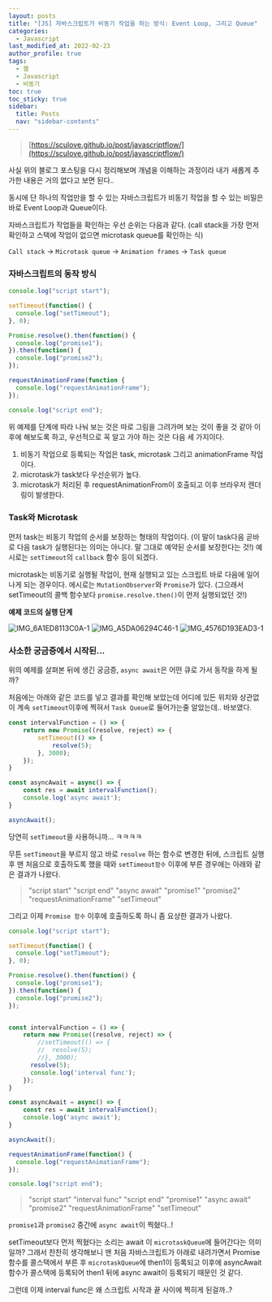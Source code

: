```yaml
---
layout: posts
title: "[JS] 자바스크립트가 비동기 작업을 하는 방식: Event Loop, 그리고 Queue"
categories:
  - Javascript
last_modified_at: 2022-02-23
author_profile: true
tags:
  - 웹
  - Javascript
  - 비동기
toc: true
toc_sticky: true
sidebar:
  title: Posts
  nav: "sidebar-contents"
---
```



> [https://sculove.github.io/post/javascriptflow/](https://sculove.github.io/post/javascriptflow/)


사실 위의 블로그 포스팅을 다시 정리해보며 개념을 이해하는 과정이라 내가 새롭게 추가한 내용은 거의 없다고 보면 된다.. 

동시에 단 하나의 작업만을 할 수 있는 자바스크립트가 비동기 작업을 할 수 있는 비밀은 바로 Event Loop과 Queue이다.

자바스크립트가 작업들을 확인하는 우선 순위는 다음과 같다. (call stack을 가장 먼저 확인하고 스택에 작업이 없으면 microtask queue를 확인하는 식)

`Call stack`  → `Microtask queue` → `Animation frames` → `Task queue` 

### 자바스크립트의 동작 방식

```jsx
console.log("script start");

setTimeout(function() {
  console.log("setTimeout");
}, 0);

Promise.resolve().then(function() {
  console.log("promise1");
}).then(function() {
  console.log("promise2");
});

requestAnimationFrame(function {  
  console.log("requestAnimationFrame");
});

console.log("script end");
```

위 예제를 단계에 따라 나눠 보는 것은 따로 그림을 그려가며 보는 것이 좋을 것 같아 이후에 해보도록 하고, 우선적으로 꼭 알고 가야 하는 것은 다음 세 가지이다.

1. 비동기 작업으로 등록되는 작업은 task, microtask 그리고 animationFrame 작업이다.
2. microtask가 task보다 우선순위가 높다.
3. microtask가 처리된 후 requestAnimationFrom이 호출되고 이후 브라우저 렌더링이 발생한다.

### Task와 Microtask

먼저 task는 비동기 작업의 순서를 보장하는 형태의 작업이다. (이 말이 task다음 곧바로 다음 task가 실행된다는 의미는 아니다. 말 그대로 예약된 순서를 보장한다는 것!) 예시로는 `setTimeout`의 `callback` 함수 등이 되겠다.

microtask는 비동기로 실행될 작업이, 현재 실행되고 있는 스크립트 바로 다음에 일어나게 되는 경우이다. 에시로는 `MutationObserver`와 `Promise`가 있다. (그으래서 setTimeout의 콜백 함수보다 `promise.resolve.then()`이 먼저 실행되었던 것!)

**예제 코드의 실행 단계**

![IMG_6A1ED8113C0A-1](https://user-images.githubusercontent.com/48341341/155157754-3b6c921b-194b-447e-b58a-7ee616ea69f2.jpeg)
![IMG_A5DA06294C46-1](https://user-images.githubusercontent.com/48341341/155157775-9dc10da5-9538-4d5f-8c95-85d6f3eb46d1.jpeg)
![IMG_4576D193EAD3-1](https://user-images.githubusercontent.com/48341341/155157789-65466cab-1668-4e3f-9dfb-1dc32beb0cca.jpeg)


### 사소한 궁금증에서 시작된...

위의 예제를 살펴본 뒤에 생긴 궁금증, `async await`은 어떤 큐로 가서 동작을 하게 될까?

처음에는 아래와 같은 코드를 넣고 결과를 확인해 보았는데 어디에 있든 위치와 상관없이 계속 `setTimeout`이후에 찍혀서 `Task Queue`로 들어가는줄 알았는데.. 바보였다. 


```jsx
const intervalFunction = () => {
	return new Promise((resolve, reject) => {
		setTimeout(() => {
			resolve(5);
		}, 3000);
	});
}

const asyncAwait = async() => {
    const res = await intervalFunction();
    console.log('async await');
}

asyncAwait();
```

당연히 `setTimeout`을 사용하니까... ㅋㅋㅋㅋ

무튼 `setTimeout`을 부르지 않고 바로 `resolve` 하는 함수로 변경한 뒤에, 스크립트 실행 후 맨 처음으로 호출하도록 했을 때와 `setTimeout함수` 이후에 부른 경우에는 아래와 같은 결과가 나왔다.

> "script start"
> "script end"
> "async await"
> "promise1"
> "promise2"
> "requestAnimationFrame"
> "setTimeout"

그리고 이제 `Promise 함수` 이후에 호출하도록 하니 좀 요상한 결과가 나왔다.

```jsx
console.log("script start");

setTimeout(function() {
  console.log("setTimeout");
}, 0);

Promise.resolve().then(function() {
  console.log("promise1");
}).then(function() {
  console.log("promise2");
});


const intervalFunction = () => {
	return new Promise((resolve, reject) => {
		//setTimeout(() => {
		//	resolve(5);
		//}, 3000);
      resolve(5);
      console.log('interval func');
	});
}

const asyncAwait = async() => {
    const res = await intervalFunction();
    console.log('async await');
}

asyncAwait();

requestAnimationFrame(function() {  
  console.log("requestAnimationFrame");
});

console.log("script end");
```

> "script start"
> "interval func"
> "script end"
> "promise1"
> "async await"
> "promise2"
> "requestAnimationFrame"
> "setTimeout"

`promise1`과 `promise2` 중간에 `async await`이 찍혔다..!

setTimeout보다 먼저 찍혔다는 소리는 await 이 `microtaskQueue`에 들어간다는 의미일까? 그래서 찬찬히 생각해보니 맨 처음 자바스크립트가 아래로 내려가면서 Promise 함수를 콜스택에서 부른 후 `microtaskQueue`에 then1이 등록되고 이후에 asyncAwait 함수가 콜스택에 등록되어 then1 뒤에 async await이 등록되기 때문인 것 같다.

그런데 이제 interval func은 왜 스크립트 시작과 끝 사이에 찍히게 된걸까..?
